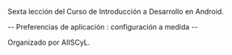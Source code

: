 Sexta lección del Curso de Introducción a Desarrollo en Android.

-- Preferencias de aplicación : configuración a medida --


Organizado por AIISCyL.
